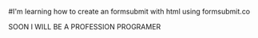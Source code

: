 #I'm learning how to create an formsubmit with html using formsubmit.co

SOON I WILL BE A PROFESSION PROGRAMER